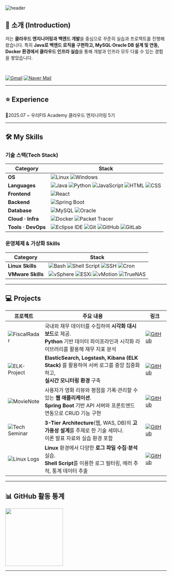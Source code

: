 ![header](https://capsule-render.vercel.app/api?type=transparent&text=sumin's%20github&fontColor=1E3A8A&fontSize=40)

## 📌 소개 (Introduction)
저는 **클라우드 엔지니어링과 백엔드 개발**을 중심으로 꾸준히 실습과 프로젝트를 진행해왔습니다.
특히 **Java로 백엔드 로직을 구현하고, MySQL·Oracle DB 설계 및 연동, Docker 환경에서 클라우드 인프라 실습**을 통해 개발과 인프라 모두 다룰 수 있는 경험을 쌓았습니다.

<br>

[![Gmail](https://img.shields.io/badge/-Gmail-D14836?style=flat&logo=gmail&logoColor=white&label=)](mailto:wjs0685@gmail.com)
[![Naver Mail](https://img.shields.io/badge/-Naver-03C75A?style=flat&logo=naver&logoColor=white&label=)](mailto:wjs068@naver.com)

---

## ⭐ Experience
📝2025.07 ~ 우리FIS Academy 클라우드 엔지니어링 5기

---

## 🛠️ My Skills

### 기술 스택(Tech Stack)
| Category       | Stack |
|----------------|-------|
| **OS** | ![Linux](https://img.shields.io/badge/Linux-FCC624?style=flat&logo=linux&logoColor=black) ![Windows](https://img.shields.io/badge/Windows-0078D6?style=flat&logo=windows&logoColor=white) |
| **Languages** | ![Java](https://img.shields.io/badge/Java-007396?style=flat&logo=openjdk&logoColor=white) ![Python](https://img.shields.io/badge/Python-3776AB?style=flat&logo=python&logoColor=white) ![JavaScript](https://img.shields.io/badge/JavaScript-F7DF1E?style=flat&logo=javascript&logoColor=black) ![HTML](https://img.shields.io/badge/HTML-E34F26?style=flat&logo=html5&logoColor=white) ![CSS](https://img.shields.io/badge/CSS-1572B6?style=flat&logo=css3&logoColor=white) |
| **Frontend** | ![React](https://img.shields.io/badge/React-61DAFB?style=flat&logo=react&logoColor=black) |
| **Backend** | ![Spring Boot](https://img.shields.io/badge/Spring_Boot-6DB33F?style=flat&logo=springboot&logoColor=white) |
| **Database** | ![MySQL](https://img.shields.io/badge/MySQL-4479A1?style=flat&logo=mysql&logoColor=white) ![Oracle](https://img.shields.io/badge/Oracle-F80000?style=flat&logo=oracle&logoColor=white) |
| **Cloud · Infra** | ![Docker](https://img.shields.io/badge/Docker-2496ED?style=flat&logo=docker&logoColor=white) ![Packet Tracer](https://img.shields.io/badge/Packet_Tracer-0078D4?style=flat&logo=cisco&logoColor=white) |
| **Tools · DevOps** | ![Eclipse IDE](https://img.shields.io/badge/Eclipse_IDE-2C2255?style=flat&logo=eclipseide&logoColor=white) ![Git](https://img.shields.io/badge/Git-F05032?style=flat&logo=git&logoColor=white) ![GitHub](https://img.shields.io/badge/GitHub-181717?style=flat&logo=github&logoColor=white) ![GitLab](https://img.shields.io/badge/GitLab-FC6D26?style=flat&logo=gitlab&logoColor=white) |



### 운영체제 & 가상화 Skills

| Category | Stack |
|----------|-------|
| **Linux Skills** | ![Bash](https://img.shields.io/badge/Bash-4EAA25?style=flat&logo=gnubash&logoColor=white) ![Shell Script](https://img.shields.io/badge/Shell_Script-121011?style=flat&logo=gnu&logoColor=white) ![SSH](https://img.shields.io/badge/SSH-000000?style=flat&logo=openssh&logoColor=white) ![Cron](https://img.shields.io/badge/Cron-000000?style=flat&logo=linux&logoColor=white) |
| **VMware Skills** | ![vSphere](https://img.shields.io/badge/vSphere-607078?style=flat&logo=vmware&logoColor=white) ![ESXi](https://img.shields.io/badge/ESXi-607078?style=flat&logo=vmware&logoColor=white) ![vMotion](https://img.shields.io/badge/vMotion-607078?style=flat&logo=vmware&logoColor=white) ![TrueNAS](https://img.shields.io/badge/TrueNAS-0095D5?style=flat&logo=truenas&logoColor=white) |

---
## 💻 Projects

| 프로젝트 | 주요 내용 | 링크 |
|----------|-----------|-----|
| ![FiscalRadar](https://img.shields.io/badge/FiscalRadar-2563EB?style=for-the-badge&logo=python&logoColor=white) | 국내외 재무 데이터를 수집하여 **시각화 대시보드**로 제공. <br> **Python** 기반 데이터 파이프라인과 시각화 라이브러리를 활용해 재무 지표 분석 | [![GitHub](https://img.shields.io/badge/GitHub-000000?style=for-the-badge&logo=github&logoColor=white)](https://github.com/Jsumin07/FiscalRadar) |
| ![ELK-Project](https://img.shields.io/badge/ELK--Project-F97316?style=for-the-badge&logo=elasticsearch&logoColor=white) | **ElasticSearch, Logstash, Kibana (ELK Stack)** 를 활용하여 서버 로그를 중앙 집중화하고, <br> **실시간 모니터링 환경** 구축 | [![GitHub](https://img.shields.io/badge/GitHub-000000?style=for-the-badge&logo=github&logoColor=white)](https://github.com/Jsumin07/ELK-Project) |
| ![MovieNote](https://img.shields.io/badge/MovieNote-9333EA?style=for-the-badge&logo=springboot&logoColor=white) | 사용자가 영화 리뷰와 평점을 기록·관리할 수 있는 **웹 애플리케이션**. <br>  **Spring Boot** 기반 API 서버와 프론트엔드 연동으로 CRUD 기능 구현 | [![GitHub](https://img.shields.io/badge/GitHub-000000?style=for-the-badge&logo=github&logoColor=white)](https://github.com/Jsumin07/fisa_MovieNote) |
| ![Tech Seminar](https://img.shields.io/badge/Tech%20Seminar-059669?style=for-the-badge&logo=slides&logoColor=white) | **3-Tier Architecture**(웹, WAS, DB)의 **고가용성 설계**를 주제로 한 기술 세미나. <br> 이론 발표 자료와 실습 환경 포함 | [![GitHub](https://img.shields.io/badge/GitHub-000000?style=for-the-badge&logo=github&logoColor=white)](https://github.com/Jsumin07/1st_technical_seminar) |
| ![Linux Logs](https://img.shields.io/badge/Linux--Logs-DC2626?style=for-the-badge&logo=linux&logoColor=white) | **Linux** 환경에서 다양한 **로그 파일 수집·분석** 실습. <br> **Shell Script**를 이용한 로그 필터링, 에러 추적, 통계 데이터 추출 | [![GitHub](https://img.shields.io/badge/GitHub-000000?style=for-the-badge&logo=github&logoColor=white)](https://github.com/Jsumin07/Linux_Log_Practice) |





---
## 📊 GitHub 활동 통계

<p>
  <img src="https://github-readme-stats.vercel.app/api?username=Jsumin07&show_icons=true&theme=default" height="180"/>
</p>
  
---
